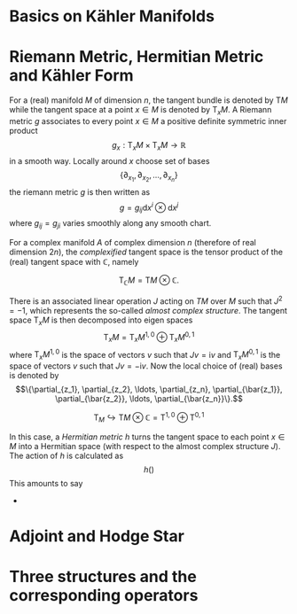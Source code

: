 # Basics on Kähler Manifolds

# Riemann Metric, Hermitian Metric and Kähler Form

For a (real) manifold $M$ of dimension $n$, the tangent bundle is denoted by $\mathrm{T}M$ while the tangent space at a point $x \in M$ is denoted by $\mathrm{T}_xM$.
A Riemann metric $g$ associates to every point $x \in M$ a positive definite symmetric inner product $$g_x:\mathrm{T}_xM \times \mathrm{T}_xM \to \mathbb{R}$$
in a smooth way. Locally around $x$ choose set of bases $$\{\partial_{x_1}, \partial_{x_2}, \ldots, \partial_{x_n}\}$$ the riemann metric $g$ is then written as $$g=g_{ij}\mathrm{d}x^i\otimes\mathrm{d}x^j$$ where $g_{ij}=g_{ji}$ varies smoothly along any smooth chart.

For a complex manifold $A$ of complex dimension $n$ (therefore of real dimension $2n$), the *complexified* tangent space is the tensor product of the (real) tangent space with $\mathbb{C}$, namely

$$ \mathrm{T}_\mathbb{C}M=\mathrm{T}M\otimes\mathbb{C}. $$

There is an associated linear operation $J$ acting on $TM$ over $M$ such that $J^2=-1$, which represents the so-called *almost complex structure*. The tangent space $\mathrm{T}_xM$ is then decomposed into eigen spaces $$\mathrm{T}_xM=\mathrm{T}_xM^{1,0}\oplus\mathrm{T}_xM^{0,1}$$ where $\mathrm{T}_xM^{1,0}$ is the space of vectors $v$ such that $Jv=\mathrm{i}v$ and $\mathrm{T}_xM^{0,1}$ is the space of vectors $v$ such that $Jv=-\mathrm{i}v$. Now the local choice of (real) bases is denoted by $$\{\partial_{z_1}, \partial_{z_2}, \ldots, \partial_{z_n}, \partial_{\bar{z_1}}, \partial_{\bar{z_2}}, \ldots, \partial_{\bar{z_n}}\}.$$

$$ \mathrm{T}_M\hookrightarrow \mathrm{T}M\otimes\mathbb{C}=\mathrm{T}^{1,0}\oplus\mathrm{T}^{0,1} $$


In this case, a *Hermitian metric* $h$ turns the tangent space to each point $x\in M$ into a Hermitian space (with respect to the almost complex structure $J$). The action of $h$ is calculated as $$h()$$
This amounts to say

-

# Adjoint and Hodge Star



# Three structures and the corresponding operators

